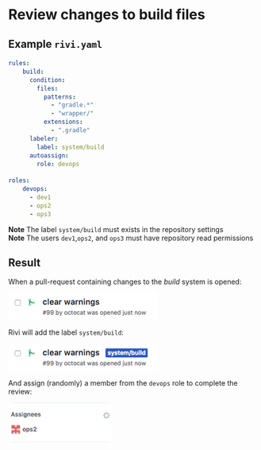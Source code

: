 # Review changes to build files

## Example `rivi.yaml`

```yaml
rules:
    build:
      condition:
        files:
          patterns:
            - "gradle.*"
            - "wrapper/"
          extensions:
            - ".gradle"
      labeler:
        label: system/build
      autoassign:
        role: devops
        
roles:
    devops:
      - dev1
      - ops2
      - ops3
```

**Note** The label `system/build` must exists in the repository settings  
**Note** The users `dev1`,`ops2`, and `ops3` must have repository read permissions

## Result

When a pull-request containing changes to the _build_ system is opened:
<p><img src="build.before.png"/></p>

Rivi will add the label `system/build`:
<p><img src="build.after.png"/></p>

And assign (randomly) a member from the `devops` role to complete the review:
<p><img src="build.assign.png"/></p>